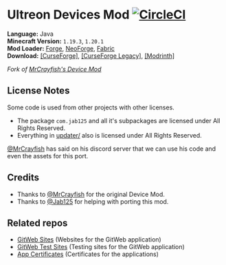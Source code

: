 # Ultreon Devices Mod [![CircleCI](https://dl.circleci.com/status-badge/img/gh/Ultreon/devices-mod/tree/1.19.3-development.svg?style=svg)](https://dl.circleci.com/status-badge/redirect/gh/Ultreon/devices-mod/tree/1.19.3-development)
**Language:** Java  
**Minecraft Version:** `1.19.3`, `1.20.1`  
**Mod Loader:** [Forge](https://files.minecraftforge.net/), [NeoForge](https://neoforged.net/), [Fabric](https://fabricmc.net/)  
**Download:** [[CurseForge]](https://curseforge.com/minecraft/mc-mods/devices-mod), [[CurseForge Legacy]](https://legacy.curseforge.com/minecraft/mc-mods/devices-mod), [[Modrinth]](https://modrinth.com/mod/devices-mod)

*Fork of [MrCrayfish's Device Mod](https://github.com/MrCrayfish/MrCrayfishDeviceMod)*

## License Notes
Some code is used from other projects with other licenses.
* The package `com.jab125` and all it's subpackages are licensed under All Rights Reserved.
* Everything in [updater/](updater) also is licensed under All Rights Reserved.

[@MrCrayfish](https://github.com/MrCrayfish) has said on his discord server that we can use his code and even the assets for this port.


## Credits
* Thanks to [@MrCrayfish](https://github.com/MrCrayfish) for the original Device Mod.
* Thanks to [@Jab125](https://github.com/Jab125) for helping with porting this mod.

## Related repos
* [GitWeb Sites](https://github.com/Ultreon/gitweb-sites) (Websites for the GitWeb application)
* [GitWeb Test Sites](https://github.com/Jab125/gitweb-sites) (Testing sites for the GitWeb application)
* [App Certificates](https://github.com/Ultreon/device-mod-certificates) (Certificates for the applications)
